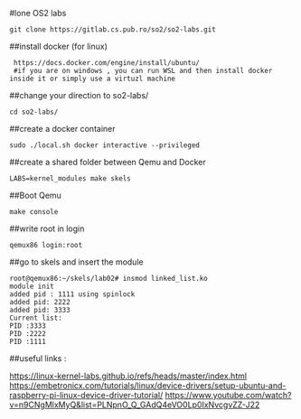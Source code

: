 #lone OS2 labs

```
git clone https://gitlab.cs.pub.ro/so2/so2-labs.git
```
##install docker (for linux)

```
 https://docs.docker.com/engine/install/ubuntu/
 #if you are on windows , you can run WSL and then install docker inside it or simply use a virtuzl machine
```
##change your direction to so2-labs/

```
cd so2-labs/
```

##create a docker container

```
sudo ./local.sh docker interactive --privileged
```

##create a shared folder between Qemu and Docker 

```
LABS=kernel_modules make skels
```

##Boot Qemu 

```
make console
```
##write root in login 

```
qemux86 login:root
```

##go to skels and insert the module 

```
root@qemux86:~/skels/lab02# insmod linked_list.ko                                          
module init                                                                                
added pid : 1111 using spinlock                                                            
added pid: 2222                                                                            
added pid: 3333                                                                            
Current list:                                                                              
PID :3333                                                                                  
PID :2222                                                                                  
PID :1111                         
```


##useful links : 

https://linux-kernel-labs.github.io/refs/heads/master/index.html
https://embetronicx.com/tutorials/linux/device-drivers/setup-ubuntu-and-raspberry-pi-linux-device-driver-tutorial/
https://www.youtube.com/watch?v=n9CNgMlxMyQ&list=PLNpnO_Q_GAdQ4eVO0Lp0IxNvcgvZZ-J22


